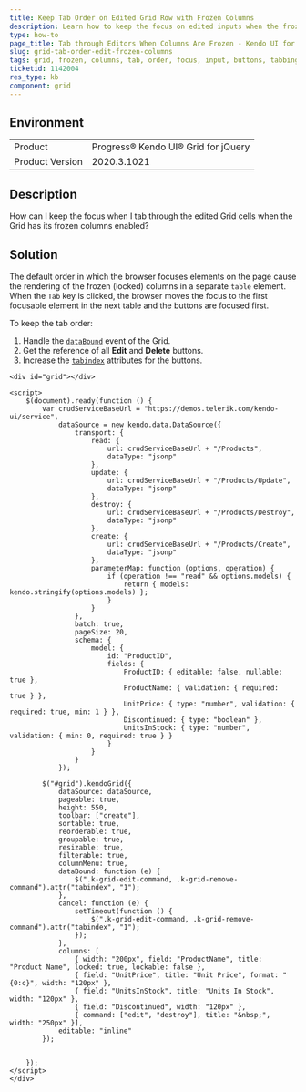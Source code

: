 ```yaml
---
title: Keep Tab Order on Edited Grid Row with Frozen Columns
description: Learn how to keep the focus on edited inputs when the frozen columns functionality of the Kendo UI Grid is enabled.
type: how-to
page_title: Tab through Editors When Columns Are Frozen - Kendo UI for jQuery Data Grid
slug: grid-tab-order-edit-frozen-columns
tags: grid, frozen, columns, tab, order, focus, input, buttons, tabbing, tabindex
ticketid: 1142004
res_type: kb
component: grid
---
```


## Environment

<table>
 <tr>
  <td>Product</td>
  <td>Progress® Kendo UI® Grid for jQuery</td> 
 </tr>
 <tr>
  <td>Product Version</td>
  <td>2020.3.1021</td>
 </tr>
</table>


## Description

How can I keep the focus when I tab through the edited Grid cells when the Grid has its frozen columns enabled?  

## Solution

The default order in which the browser focuses elements on the page cause the rendering of the frozen (locked) columns in a separate `table` element. When the `Tab` key is clicked, the browser moves the focus to the first focusable element in the next table and the buttons are focused first.

To keep the tab order:

1. Handle the [`dataBound`](https://docs.telerik.com/kendo-ui/api/javascript/ui/grid/events/databound) event of the Grid.
1. Get the reference of all **Edit** and **Delete** buttons.
1. Increase the [`tabindex`](https://developer.mozilla.org/en-US/docs/Web/HTML/Global_attributes/tabindex) attributes for the buttons.

```dojo
<div id="grid"></div>

<script>
    $(document).ready(function () {
        var crudServiceBaseUrl = "https://demos.telerik.com/kendo-ui/service",
            dataSource = new kendo.data.DataSource({
                transport: {
                    read: {
                        url: crudServiceBaseUrl + "/Products",
                        dataType: "jsonp"
                    },
                    update: {
                        url: crudServiceBaseUrl + "/Products/Update",
                        dataType: "jsonp"
                    },
                    destroy: {
                        url: crudServiceBaseUrl + "/Products/Destroy",
                        dataType: "jsonp"
                    },
                    create: {
                        url: crudServiceBaseUrl + "/Products/Create",
                        dataType: "jsonp"
                    },
                    parameterMap: function (options, operation) {
                        if (operation !== "read" && options.models) {
                            return { models: kendo.stringify(options.models) };
                        }
                    }
                },
                batch: true,
                pageSize: 20,
                schema: {
                    model: {
                        id: "ProductID",
                        fields: {
                            ProductID: { editable: false, nullable: true },
                            ProductName: { validation: { required: true } },
                            UnitPrice: { type: "number", validation: { required: true, min: 1 } },
                            Discontinued: { type: "boolean" },
                            UnitsInStock: { type: "number", validation: { min: 0, required: true } }
                        }
                    }
                }
            });

        $("#grid").kendoGrid({
            dataSource: dataSource,
            pageable: true,
            height: 550,
            toolbar: ["create"],
            sortable: true,
            reorderable: true,
            groupable: true,
            resizable: true,
            filterable: true,
            columnMenu: true,
            dataBound: function (e) {
                $(".k-grid-edit-command, .k-grid-remove-command").attr("tabindex", "1");
            },
            cancel: function (e) {
                setTimeout(function () {
                    $(".k-grid-edit-command, .k-grid-remove-command").attr("tabindex", "1");
                });
            },
            columns: [
                { width: "200px", field: "ProductName", title: "Product Name", locked: true, lockable: false },
                { field: "UnitPrice", title: "Unit Price", format: "{0:c}", width: "120px" },
                { field: "UnitsInStock", title: "Units In Stock", width: "120px" },
                { field: "Discontinued", width: "120px" },
                { command: ["edit", "destroy"], title: "&nbsp;", width: "250px" }],
            editable: "inline"
        });


    });
</script>
</div>
```
